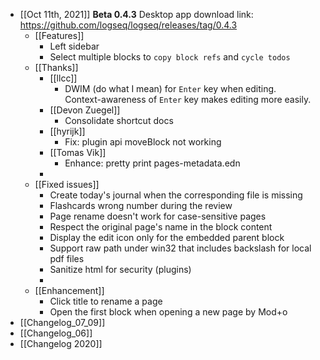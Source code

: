 - [[Oct 11th, 2021]]
  **Beta 0.4.3**
  Desktop app download link: https://github.com/logseq/logseq/releases/tag/0.4.3
	- [[Features]]
		- Left sidebar
		- Select multiple blocks to `copy block refs` and `cycle todos`
	- [[Thanks]]
		- [[llcc]]
			- DWIM (do what I mean) for `Enter` key when editing.  
			  Context-awareness of `Enter` key makes editing more easily.
		- [[Devon Zuegel]]
			- Consolidate shortcut docs
		- [[hyrijk]]
			- Fix: plugin api moveBlock not working
		- [[Tomas Vik]]
			- Enhance: pretty print pages-metadata.edn
		-
	- [[Fixed issues]]
		- Create today's journal when the corresponding file is missing
		- Flashcards wrong number during the review
		- Page rename doesn't work for case-sensitive pages
		- Respect the original page's name in the block content
		- Display the edit icon only for the embedded parent block
		- Support raw path under win32 that includes backslash for local pdf files
		- Sanitize html for security (plugins)
		-
	- [[Enhancement]]
		- Click title to rename a page
		- Open the first block when opening a new page by Mod+o
- [[Changelog_07_09]]
- [[Changelog_06]]
- [[Changelog 2020]]